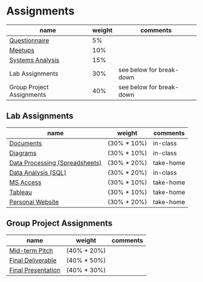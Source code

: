 # Assignments

name | weight | comments
--- | --- | ---
[Questionnaire](assignments/questionnaire.md) | 5% |
[Meetups](assignments/meetups.md) | 10% |
[Systems Analysis](assignments/systems-analysis.md) | 15% |
Lab Assignments | 30% | see below for break-down
Group Project Assignments | 40% | see below for break-down

## Lab Assignments

name | weight | comments
--- | --- | ---
[Documents](assignments/lab/1-docs.md) | (30% * 10%) | in-class
[Diagrams](assignments/lab/2-diagrams.md) | (30% * 10%) | in-class
[Data Processing (Spreadsheets)](assignments/lab/3-data-processing.md) | (30% * 20%) | take-home
[Data Analysis (SQL)](assignments/lab/4-data-analysis.md) | (30% * 20%) | in-class
[MS Access](assignments/lab/5-ms-access.md) | (30% * 10%) | take-home
[Tableau](assignments/lab/6-tableau.md) | (30% * 10%) | take-home
[Personal Website](assignments/lab/7-personal-website.md) | (30% * 20%) | take-home

## Group Project Assignments

name | weight | comments
--- | --- | ---
[Mid-term Pitch](assignments/group-project/1-midterm-pitch.md) | (40% * 20%) |
[Final Deliverable](assignments/group-project/2-final-deliverable.md) | (40% * 50%) |
[Final Presentation](assignments/group-project/3-final-presentation.md) | (40% * 30%) |
